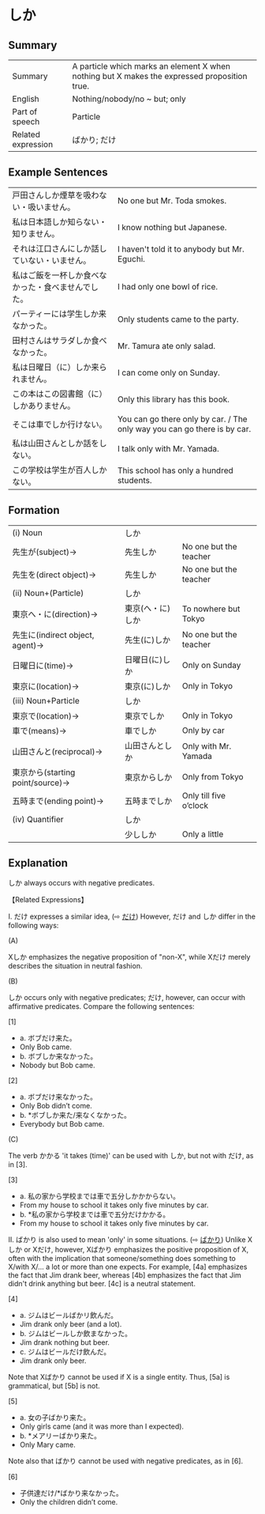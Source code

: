 # しか

## Summary

<table><tr>   <td>Summary</td>   <td>A particle which marks an element X when nothing but X makes the expressed proposition true.</td></tr><tr>   <td>English</td>   <td>Nothing/nobody/no ~ but; only</td></tr><tr>   <td>Part of speech</td>   <td>Particle</td></tr><tr>   <td>Related expression</td>   <td>ばかり; だけ</td></tr></table>

## Example Sentences

<table><tr>   <td>戸田さんしか煙草を吸わない・吸いません。</td>   <td>No one but Mr. Toda smokes.</td></tr><tr>   <td>私は日本語しか知らない・知りません。</td>   <td>I know nothing but Japanese.</td></tr><tr>   <td>それは江口さんにしか話していない・いません。</td>   <td>I haven't told it to anybody but Mr. Eguchi.</td></tr><tr>   <td>私はご飯を一杯しか食べなかった・食べませんでした。</td>   <td>I had only one bowl of rice.</td></tr><tr>   <td>パーティーには学生しか来なかった。</td>   <td>Only students came to the party.</td></tr><tr>   <td>田村さんはサラダしか食べなかった。</td>   <td>Mr. Tamura ate only salad.</td></tr><tr>   <td>私は日曜日（に）しか来られません。</td>   <td>I can come only on Sunday.</td></tr><tr>   <td>この本はこの図書館（に）しかありません。</td>   <td>Only this library has this book.</td></tr><tr>   <td>そこは車でしか行けない。</td>   <td>You can go there only by car. / The only way you can go there is by car.</td></tr><tr>   <td>私は山田さんとしか話をしない。</td>   <td>I talk only with Mr. Yamada.</td></tr><tr>   <td>この学校は学生が百人しかない。</td>   <td>This school has only a hundred students.</td></tr></table>

## Formation

<table class="table"> <tbody><tr class="tr head"> <td class="td"><span class="numbers">(i)</span> <span> <span class="bold">Noun</span></span></td> <td class="td"><span class="concept">しか</span> </td> <td class="td"><span>&nbsp;</span></td> </tr> <tr class="tr"> <td class="td"><span>先生が</span><span>(subject)→</span></td> <td class="td"><span>先生<span class="concept">しか</span></span> </td> <td class="td"><span>No    one but the teacher</span></td> </tr> <tr class="tr"> <td class="td"><span>先生を</span><span>(direct object)→</span></td> <td class="td"><span>先生<span class="concept">しか</span></span> </td> <td class="td"><span>No    one but the teacher</span></td> </tr> <tr class="tr head"> <td class="td"><span class="numbers">(ii)</span> <span> <span class="bold">Noun+(Particle)</span> </span></td> <td class="td"><span class="concept">しか</span> </td> <td class="td"><span>&nbsp;</span></td> </tr> <tr class="tr"> <td class="td"><span>東京へ・に</span><span>(direction)→</span></td> <td class="td"><span>東京</span><span>(<span class="concept">へ</span>・<span class="concept">に</span>)<span class="concept">しか</span></span></td> <td class="td"><span>To    nowhere but Tokyo</span></td> </tr> <tr class="tr"> <td class="td"><span>先生に</span><span>(indirect object, agent)→</span></td> <td class="td"><span>先生</span><span>(<span class="concept">に</span>)<span class="concept">しか</span></span></td> <td class="td"><span>No    one but the teacher</span></td> </tr> <tr class="tr"> <td class="td"><span>日曜日に</span><span>(time)→</span></td> <td class="td"><span>日曜日</span><span>(<span class="concept">に</span>)<span class="concept">しか</span></span></td> <td class="td"><span>Only    on Sunday</span></td> </tr> <tr class="tr"> <td class="td"><span>東京に</span><span>(location)→</span></td> <td class="td"><span>東京</span><span>(<span class="concept">に</span>)<span class="concept">しか</span></span></td> <td class="td"><span>Only    in Tokyo</span></td> </tr> <tr class="tr head"> <td class="td"><span class="numbers">(iii)</span> <span> <span class="bold">Noun+Particle</span></span></td> <td class="td"><span class="concept">しか</span> </td> <td class="td"><span>&nbsp;</span></td> </tr> <tr class="tr"> <td class="td"><span>東京で</span><span>(location)→</span></td> <td class="td"><span>東京<span class="concept">でしか</span></span> </td> <td class="td"><span>Only    in Tokyo</span></td> </tr> <tr class="tr"> <td class="td"><span>車で</span><span>(means)→</span></td> <td class="td"><span>車<span class="concept">でしか</span></span> </td> <td class="td"><span>Only    by car</span></td> </tr> <tr class="tr"> <td class="td"><span>山田さんと</span><span>(reciprocal)→</span></td> <td class="td"><span>山田さん<span class="concept">としか</span></span> </td> <td class="td"><span>Only    with Mr. Yamada</span></td> </tr> <tr class="tr"> <td class="td"><span>東京から</span><span>(starting point/source)→</span></td> <td class="td"><span>東京<span class="concept">からしか</span></span> </td> <td class="td"><span>Only    from Tokyo</span></td> </tr> <tr class="tr"> <td class="td"><span>五時まで</span><span>(ending point)→</span></td> <td class="td"><span>五時<span class="concept">までしか</span></span> </td> <td class="td"><span>Only    till five o’clock</span></td> </tr> <tr class="tr head"> <td class="td"><span class="numbers">(iv)</span> <span> <span class="bold">Quantifier</span></span></td> <td class="td"><span class="concept">しか</span> </td> <td class="td"><span>&nbsp;</span></td> </tr> <tr class="tr"> <td class="td"><span>&nbsp;</span></td> <td class="td"><span>少し<span class="concept">しか</span></span> </td> <td class="td"><span>Only    a little</span></td> </tr></tbody></table>

## Explanation

<p><span class="cloze">しか</span> always occurs with negative predicates.</p>  <p>【Related Expressions】</p>  <p>I. だけ expresses a similar idea, (⇨ <a href="#㊦ だけ">だけ</a>) However, だけ and <span class="cloze">しか</span> differ in the following ways:<p>  <p>(A)</p> <p>X<span class="cloze">しか</span> emphasizes the negative proposition of "non-X", while Xだけ merely describes the situation in neutral fashion.</p>  <p>(B)</p> <p><span class="cloze">しか</span> occurs only with negative predicates; だけ, however, can occur with affirmative predicates. Compare the following sentences:</p>  <p>[1]</p>  <ul> <li>a. ボブだけ来た。</li> <li>Only Bob came.</li> <div class="divide"></div> <li>b. ボブ<span class="cloze">しか</span>来なかった。</li> <li>Nobody but Bob came.</li> </ul>  <p>[2]</p>  <ul> <li>a. ボブだけ来なかった。</li> <li>Only Bob didn’t come.</li> <div class="divide"></div> <li>b. *ボブ<span class="cloze">しか</span>来た/来なくなかった。</li> <li>Everybody but Bob came.</li> </ul>  <p>(C)</p> <p>The verb かかる 'it takes (time)' can be used with <span class="cloze">しか</span>, but not with だけ, as in [3].</p>  <p>[3]</p>  <ul> <li>a. 私の家から学校までは車で五分<span class="cloze">しか</span>かからない。</li> <li>From my house to school it takes only five minutes by car.</li> <div class="divide"></div> <li>b. *私の家から学校までは車で五分だけかかる。</li> <li>From my house to school it takes only five minutes by car.</li> </ul>  <p>II. ばかり is also used to mean 'only' in some situations. (⇨ <a href="#㊦ ばかり">ばかり</a>) Unlike X<span class="cloze">しか</span> or Xだけ, however, Xばかり emphasizes the positive proposition of X, often with the implication that someone/something does something to X/with X/... a lot or more than one expects. For example, [4a] emphasizes the fact that Jim drank beer, whereas [4b] emphasizes the fact that Jim didn't drink anything but beer. [4c] is a neutral statement.</p>  <p>[4]</p>  <ul> <li>a. ジムはビールばかリ飲んだ。</li> <li>Jim drank only beer (and a lot).</li> <div class="divide"></div> <li>b. ジムはビール<span class="cloze">しか</span>飲まなかった。</li> <li>Jim drank nothing but beer.</li> <div class="divide"></div> <li>c. ジムはビールだけ飲んだ。</li> <li>Jim drank only beer.</li> </ul>  <p>Note that Xばかり cannot be used if X is a single entity. Thus, [5a] is grammatical, but [5b] is not.</p>  <p>[5]</p>  <ul> <li>a. 女の子ばかり来た。</li> <li>Only girls came (and it was more than I expected).</li> <div class="divide"></div> <li>b. *メアリーばかり来た。</li> <li>Only Mary came.</li> </ul>  <p>Note also that ばかり cannot be used with negative predicates, as in [6].</p>  <p>[6]</p>  <ul> <li>子供達だけ/*ばかり来なかった。</li> <li>Only the children didn’t come.</li> </ul>

